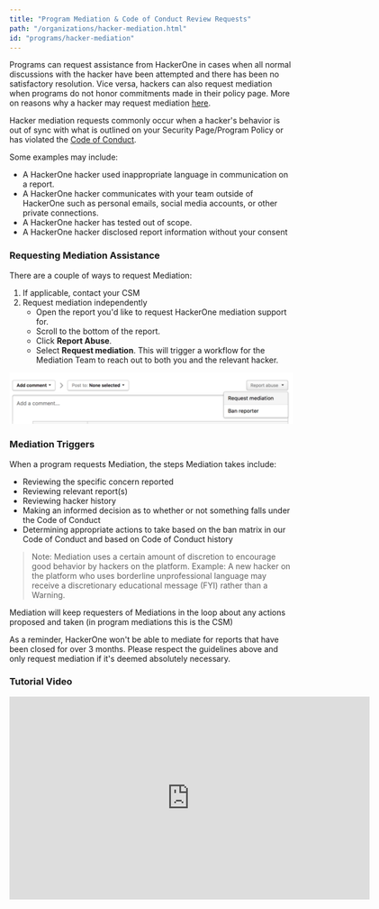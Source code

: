 ```yaml
---
title: "Program Mediation & Code of Conduct Review Requests"
path: "/organizations/hacker-mediation.html"
id: "programs/hacker-mediation"
---
```


Programs can request assistance from HackerOne in cases when all normal discussions with the hacker have been attempted and there has been no satisfactory resolution. Vice versa, hackers can also request mediation when programs do not honor commitments made in their policy page. More on reasons why a hacker may request mediation [here](/hackers/hacker-mediation.html).

Hacker mediation requests commonly occur when a hacker's behavior is out of sync with what is outlined on your Security Page/Program Policy or has violated the [Code of Conduct](https://www.hackerone.com/policies/code-of-conduct).

Some examples may include:
* A HackerOne hacker used inappropriate language in communication on a report.
* A HackerOne hacker communicates with your team outside of HackerOne such as personal emails, social media accounts, or other private connections.
* A HackerOne hacker has tested out of scope.
* A HackerOne hacker disclosed report information without your consent


### Requesting Mediation Assistance
There are a couple of ways to request Mediation:
1. If applicable, contact your CSM
1. Request mediation independently
    * Open the report you'd like to request HackerOne mediation support for.
    * Scroll to the bottom of the report.
    * Click **Report Abuse**.
    * Select **Request mediation**. This will trigger a workflow for the Mediation Team to reach out to both you and the relevant hacker.

![examples-of-misconduct-1](./images/examples-of-misconduct-1.png)


### Mediation Triggers
When a program requests Mediation, the steps Mediation takes include:
* Reviewing the specific concern reported
* Reviewing relevant report(s)
* Reviewing hacker history
* Making an informed decision as to whether or not something falls under the Code of Conduct
* Determining appropriate actions to take based on the ban matrix in our Code of Conduct and based on Code of Conduct history

>Note: Mediation uses a certain amount of discretion to encourage good behavior by hackers on the platform. Example: A new hacker on the platform who uses borderline unprofessional language may receive a discretionary educational message (FYI) rather than a Warning.

Mediation will keep requesters of Mediations in the loop about any actions proposed and taken (in program mediations this is the CSM)

As a reminder, HackerOne won't be able to mediate for reports that have been closed for over 3 months. Please respect the guidelines above and only request mediation if it's deemed absolutely necessary.


### Tutorial Video
<iframe id="ytplayer" type="text/html" width="640" height="360" src="https://www.youtube-nocookie.com/embed/Ie5nuTJrMNA" frameborder="0" allowfullscreen></iframe>
